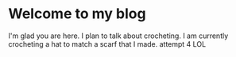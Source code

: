 # Welcome to my blog

I'm glad you are here. I plan to talk about crocheting.
I am currently crocheting a hat to match a scarf that I made.
attempt 4 LOL

